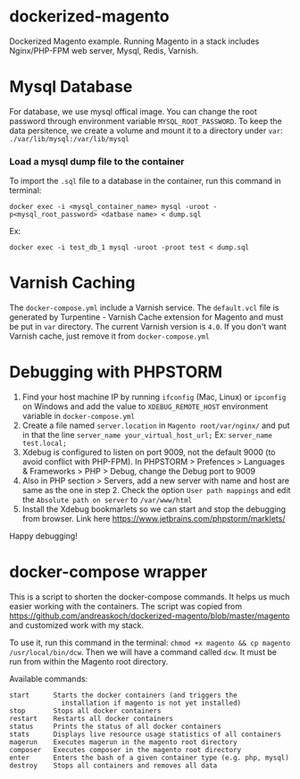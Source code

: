 # dockerized-magento
Dockerized Magento example. Running Magento in a stack includes Nginx/PHP-FPM web server, Mysql, Redis, Varnish.

# Mysql Database
For database, we use mysql offical image. You can change the root password through environment variable `MYSQL_ROOT_PASSWORD`. To keep the data persitence, we create a volume and mount it to a directory under `var`: `./var/lib/mysql:/var/lib/mysql`
### Load a mysql dump file to the container
To import the `.sql` file to a database in the container, run this command in terminal:

`docker exec -i <mysql_container_name> mysql -uroot -p<mysql_root_password> <datbase name> < dump.sql`

Ex:

`docker exec -i test_db_1 mysql -uroot -proot test < dump.sql`

# Varnish Caching
The `docker-compose.yml` include a Varnish service. The `default.vcl` file is generated by Turpentine - Varnish Cache extension for Magento and must be put in `var` directory. The current Varnish version is `4.0`. If you don't want Varnish cache, just remove it from `docker-compose.yml`

# Debugging with PHPSTORM
1. Find your host machine IP by running `ifconfig` (Mac, Linux) or `ipconfig` on Windows and add the value to `XDEBUG_REMOTE_HOST` environment variable in `docker-compose.yml`
2. Create a file named `server.location` in `Magento root/var/nginx/` and put in that the line `server_name your_virtual_host_url;` Ex: `server_name test.local;`
3. Xdebug is configured to listen on port 9009, not the default 9000 (to avoid conflict with PHP-FPM). In PHPSTORM > Prefences > Languages & Frameworks > PHP > Debug, change the Debug port to 9009
4. Also in PHP section > Servers, add a new server with name and host are same as the one in step 2. Check the option `User path mappings` and edit the `Absolute path on server` to `/var/www/html`
5. Install the Xdebug bookmarlets so we can start and stop the debugging from browser. Link here https://www.jetbrains.com/phpstorm/marklets/

Happy debugging!

# docker-compose wrapper
This is a script to shorten the docker-compose commands. It helps us much easier working with the containers. The script was copied from https://github.com/andreaskoch/dockerized-magento/blob/master/magento and customized work with my stack.

To use it, run this command in the terminal: `chmod +x magento && cp magento /usr/local/bin/dcw`. Then we will have a command called `dcw`. It must be run from within the Magento root directory.

Available commands:

```
start      Starts the docker containers (and triggers the
             installation if magento is not yet installed)
stop       Stops all docker containers
restart    Restarts all docker containers
status     Prints the status of all docker containers
stats      Displays live resource usage statistics of all containers
magerun    Executes magerun in the magento root directory
composer   Executes composer in the magento root directory
enter      Enters the bash of a given container type (e.g. php, mysql)
destroy    Stops all containers and removes all data
```



